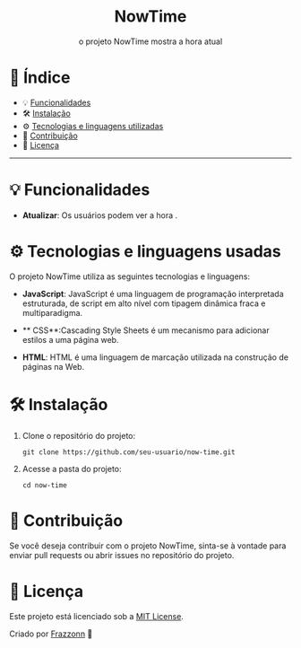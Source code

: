 <h1 align="center">
 NowTime
</h1>

<p align="center">
o projeto NowTime mostra a hora atual
</p>


# 📌 Índice
* 💡 [Funcionalidades](#features)
* 🛠 [Instalação](#Installation)
* ⚙ [Tecnologias e linguagens utilizadas](#TechnologiesUsed)
* 🤝 [Contribuição](#Contribuição)  
* 🧾 [Licença](#License)
***

# <a name="features"></a>💡 Funcionalidades

- **Atualizar**: Os usuários podem ver a hora .

# <a name="TechnologiesUsed"></a> ⚙ Tecnologias e linguagens usadas

O projeto NowTime utiliza as seguintes tecnologias e linguagens:

- **JavaScript**: JavaScript é uma linguagem de programação interpretada estruturada, de script em alto nível com tipagem dinâmica fraca e multiparadigma.

- ** CSS**:Cascading Style Sheets é um mecanismo para adicionar estilos a uma página web.

- **HTML**: HTML é uma linguagem de marcação utilizada na construção de páginas na Web.

# <a name="Installation"></a>🛠 Instalação

1. Clone o repositório do projeto:

   ```
   git clone https://github.com/seu-usuario/now-time.git
   ```

2. Acesse a pasta do projeto:

   ```
   cd now-time
   ```

# <a name="Contribuição"></a>🤝 Contribuição 

Se você deseja contribuir com o projeto NowTime, sinta-se à vontade para enviar pull requests ou abrir issues no repositório do projeto.

# <a name="License"></a>🧾 Licença 

Este projeto está licenciado sob a [MIT License](https://opensource.org/licenses/MIT).

Criado por [Frazzonn](https://github.com/frazzonn) 👋
